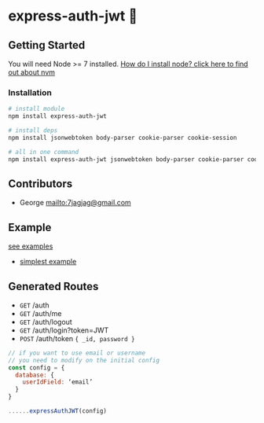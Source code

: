 # express-auth-jwt 🚓

## Getting Started

You will need Node >= 7 installed. [How do I install node? click here to find out about nvm](https://github.com/creationix/nvm#installation)

### Installation

```sh
# install module
npm install express-auth-jwt

# install deps
npm install jsonwebtoken body-parser cookie-parser cookie-session

# all in one command
npm install express-auth-jwt jsonwebtoken body-parser cookie-parser cookie-session
```

## Contributors

- George <mailto:7jagjag@gmail.com>

## Example
[see examples][link_examples]
- [simplest example][link_simplest-example]

## Generated Routes

- `GET` /auth
- `GET` /auth/me
- `GET` /auth/logout
- `GET` /auth/login?token=JWT
- `POST` /auth/token `{ _id, password }`

```js
// if you want to use email or username
// you need to modify on the initial config
const config = {
  database: {
    userIdField: ‘email’
  }
}

......expressAuthJWT(config)
```

[link_examples]:https://github.com/g3org3/express-auth-jwt/blob/master/examples
[link_simplest-example]:https://github.com/g3org3/express-auth-jwt/blob/master/examples/server-simplest.js
